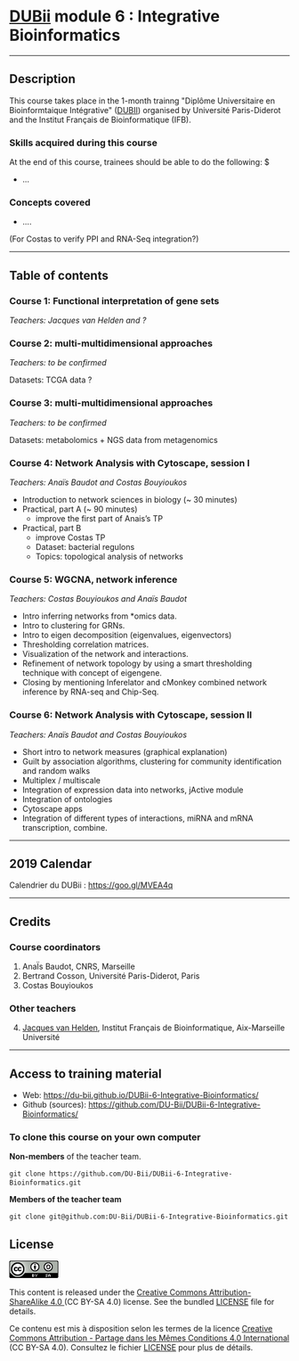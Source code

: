 
# [DUBii](https://du-bii.github.io/accueil/) module 6 : Integrative Bioinformatics

----------------------------------------------------------------

## Description

This course takes place in the 1-month trainng "Diplôme Universitaire en Bioinformtaique Intégrative" ([DUBII](https://du-bii.github.io/accueil/)) organised by Université Paris-Diderot and the Institut Français de Bioinformatique (IFB). 



### Skills acquired during this course

At the end of this course, trainees should be able to do the following: $

- ...


### Concepts covered

- ....


(For Costas to verify PPI and RNA-Seq integration?)


----------------------------------------------------------------
## Table of contents

### Course 1: Functional interpretation of gene sets

*Teachers: Jacques van Helden and ?*

### Course 2: multi-multidimensional approaches

*Teachers: to be confirmed*

Datasets: TCGA data ? 

### Course 3: multi-multidimensional approaches

*Teachers: to be confirmed*

Datasets: metabolomics + NGS data from metagenomics

### Course 4: Network Analysis with Cytoscape, session I

*Teachers: Anaïs Baudot and Costas Bouyioukos*

- Introduction to network sciences in biology (~ 30 minutes)
- Practical, part A (~ 90 minutes)
    - improve the first part of Anais’s TP
- Practical, part B 
    - improve Costas TP 
    - Dataset: bacterial regulons
    - Topics: topological analysis of networks


### Course 5: WGCNA, network inference

*Teachers: Costas Bouyioukos and Anaïs Baudot*

- Intro inferring networks from *omics data.
- Intro to clustering for GRNs.
- Intro to eigen decomposition (eigenvalues, eigenvectors)
- Thresholding correlation matrices.
- Visualization of the network and interactions.
- Refinement of network topology by using a smart thresholding technique with concept of eigengene. 
- Closing by mentioning Inferelator and cMonkey combined network inference by RNA-seq and Chip-Seq.


### Course 6: Network Analysis with Cytoscape, session II

*Teachers: Anaïs Baudot and Costas Bouyioukos*

- Short intro to network measures (graphical explanation)
- Guilt by association algorithms, clustering for community identification and random walks
- Multiplex / multiscale
- Integration of expression data into networks, jActive module
- Integration of ontologies
- Cytoscape apps
- Integration of different types of interactions, miRNA and mRNA transcription, combine.

----------------------------------------------------------------

## 2019 Calendar

Calendrier du DUBii : <https://goo.gl/MVEA4q>

----------------------------------------------------------------

## Credits

### Course coordinators

1. AnaÏs Baudot, CNRS, Marseille
2. Bertrand Cosson, Université Paris-Diderot, Paris
3. Costas Bouyioukos

### Other teachers

4.  [Jacques van Helden](https://orcid.org/0000-0002-8799-8584), Institut Français de Bioinformatique, Aix-Marseille Université

----------------------------------------------------------------

## Access to training material

- Web: <https://du-bii.github.io/DUBii-6-Integrative-Bioinformatics/>
- Github (sources): <https://github.com/DU-Bii/DUBii-6-Integrative-Bioinformatics/>

### To clone this course on your own computer

**Non-members** of the teacher team. 

```{bash}
git clone https://github.com/DU-Bii/DUBii-6-Integrative-Bioinformatics.git
```

**Members of the teacher team**

```{bash}
git clone git@github.com:DU-Bii/DUBii-6-Integrative-Bioinformatics.git
```


## License

![](img/CC-BY-SA.png)


This content is released under the [Creative Commons Attribution-ShareAlike 4.0 ](https://creativecommons.org/licenses/by-sa/4.0/deed.en) (CC BY-SA 4.0) license. See the bundled [LICENSE](LICENSE.txt) file for details.

Ce contenu est mis à disposition selon les termes de la licence [Creative Commons Attribution - Partage dans les Mêmes Conditions 4.0 International](https://creativecommons.org/licenses/by-sa/4.0/deed.fr) (CC BY-SA 4.0). Consultez le fichier [LICENSE](LICENSE.txt) pour plus de détails.

